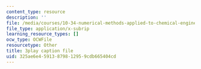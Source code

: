 ```yaml
---
content_type: resource
description: ''
file: /media/courses/10-34-numerical-methods-applied-to-chemical-engineering-fall-2015/325ae6e45913879812959cdb665404cd_WVAfgCmFonU.srt
file_type: application/x-subrip
learning_resource_types: []
ocw_type: OCWFile
resourcetype: Other
title: 3play caption file
uid: 325ae6e4-5913-8798-1295-9cdb665404cd
---
```

